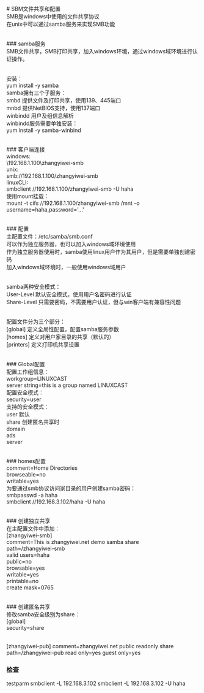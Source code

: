<br># SBM文件共享和配置
<br>SMB是windows中使用的文件共享协议
<br>在unix中可以通过samba服务来实现SMB功能<br>

<br>### samba服务
<br>SMB文件共享，SMB打印共享，加入windows环境，通过windows域环境进行认证操作。<br>

<br>安装：
<br>yum install -y samba
<br>samba拥有三个子服务：
<br>smbd 提供文件及打印共享，使用139、445端口
<br>mnbd 提供NetBIOS支持，使用137端口
<br>winbindd 用户及组信息解析
<br>winbindd服务需要单独安装：
<br>yum install -y samba-winbind<br>

<br>### 客户端连接
<br>windows:
<br>\\192.168.1.100\zhangyiwei-smb
<br>unix:
<br>smb://192.168.1.100/zhangyiwei-smb
<br>linuxCLI:
<br>smbclient //192.168.1.100/zhangyiwei-smb -U haha
<br>使用mount挂载：
<br>mount -t cifs //192.168.1.100/zhangyiwei-smb /mnt -o username=haha,password='...'<br>

<br>### 配置
<br>主配置文件：/etc/samba/smb.conf
<br>可以作为独立服务器，也可以加入windows域环境使用
<br>作为独立服务器使用时，samba使用linux用户作为其用户，但是需要单独创建密码
<br>加入windows域环境时，一般使用windows域用户<br>

<br>samba两种安全模式：
<br>User-Level 默认安全模式，使用用户名密码进行认证
<br>Share-Level 只需要密码，不需要用户认证，但与win客户端有兼容性问题<br>

<br>配置文件分为三个部分：
<br>[global] 定义全局性配置，配置samba服务参数
<br>[homes] 定义对用户家目录的共享（默认的）
<br>[printers] 定义打印机共享设置<br>

<br>### Global配置
<br>配置工作组信息：
<br>workgroup=LINUXCAST
<br>server string=this is a group named LINUXCAST
<br>配置安全模式：
<br>security=user
<br>支持的安全模式：
<br>user 默认
<br>share 创建匿名共享时
<br>domain
<br>ads
<br>server<br>

<br>### homes配置
<br>comment=Home Directories
<br>browseable=no
<br>writable=yes
<br>为要通过smb协议访问家目录的用户创建samba密码：
<br>smbpasswd -a haha
<br>smbclient //192.168.3.102/haha -U haha<br>

<br>### 创建独立共享
<br>在主配置文件中添加：
<br>[zhangyiwei-smb]
<br>comment=This is zhangyiwei.net demo samba share
<br>path=/zhangyiwei-smb
<br>valid users=haha
<br>public=no
<br>browsable=yes
<br>writable=yes
<br>printable=no
<br>create mask=0765<br>

<br>### 创建匿名共享
<br>修改samba安全级别为share：
<br>[global]
<br>security=share<br>

<br>[zhangyiwei-pub]
comment=zhangyiwei.net public readonly share
path=/zhangyiwei-pub
read only=yes
guest only=yes

### 检查
testparm
smbclient -L 192.168.3.102
smbclient -L 192.168.3.102 -U haha